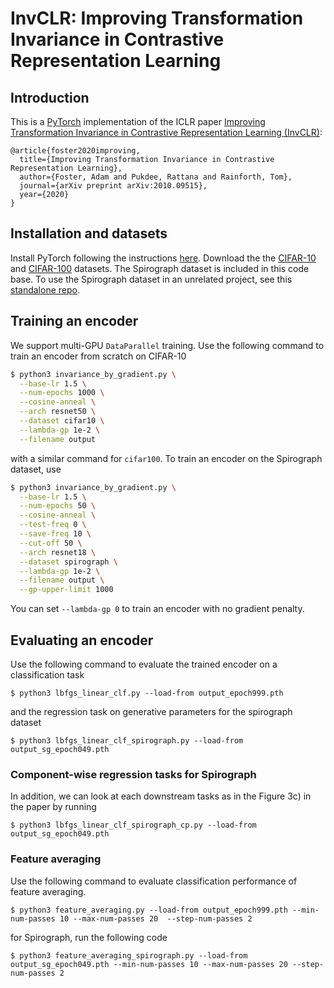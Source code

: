 # InvCLR: Improving Transformation Invariance in Contrastive Representation Learning
## Introduction
This is a [PyTorch](https://github.com/pytorch/pytorch) implementation of the ICLR paper [Improving Transformation Invariance in Contrastive Representation Learning (InvCLR)](https://arxiv.org/abs/2010.09515):
```
@article{foster2020improving,
  title={Improving Transformation Invariance in Contrastive Representation Learning},
  author={Foster, Adam and Pukdee, Rattana and Rainforth, Tom},
  journal={arXiv preprint arXiv:2010.09515},
  year={2020}
}
```

## Installation and datasets
Install PyTorch following the instructions [here](https://pytorch.org/). Download the the [CIFAR-10](https://www.cs.toronto.edu/~kriz/cifar.html) and [CIFAR-100](https://www.cs.toronto.edu/~kriz/cifar.html) datasets.
The Spirograph dataset is included in this code base.
To use the Spirograph dataset in an unrelated project, see this [standalone repo](https://github.com/rattaoup/spirograph).

## Training an encoder
We support multi-GPU `DataParallel` training.
Use the following command to train an encoder from scratch on CIFAR-10
```bash
$ python3 invariance_by_gradient.py \
  --base-lr 1.5 \
  --num-epochs 1000 \
  --cosine-anneal \
  --arch resnet50 \
  --dataset cifar10 \
  --lambda-gp 1e-2 \
  --filename output
```
with a similar command for `cifar100`.
To train an encoder on the Spirograph dataset, use
```bash
$ python3 invariance_by_gradient.py \
  --base-lr 1.5 \
  --num-epochs 50 \
  --cosine-anneal \
  --test-freq 0 \
  --save-freq 10 \
  --cut-off 50 \
  --arch resnet18 \
  --dataset spirograph \
  --lambda-gp 1e-2 \
  --filename output \
  --gp-upper-limit 1000
```
You can set `--lambda-gp 0` to train an encoder with no gradient penalty.

## Evaluating an encoder
Use the following command to evaluate the trained encoder on a classification task
```
$ python3 lbfgs_linear_clf.py --load-from output_epoch999.pth
```
and the regression task on generative parameters for the spirograph dataset
```
$ python3 lbfgs_linear_clf_spirograph.py --load-from output_sg_epoch049.pth
```
### Component-wise regression tasks for Spirograph
In addition, we can look at each downstream tasks as in the Figure 3c) in the paper by running
```
$ python3 lbfgs_linear_clf_spirograph_cp.py --load-from output_sg_epoch049.pth
```
### Feature averaging
Use the following command to evaluate classification performance of feature averaging.
```
$ python3 feature_averaging.py --load-from output_epoch999.pth --min-num-passes 10 --max-num-passes 20	--step-num-passes 2
```
for  Spirograph, run the following code
```
$ python3 feature_averaging_spirograph.py --load-from output_sg_epoch049.pth --min-num-passes 10 --max-num-passes 20 --step-num-passes 2
```

